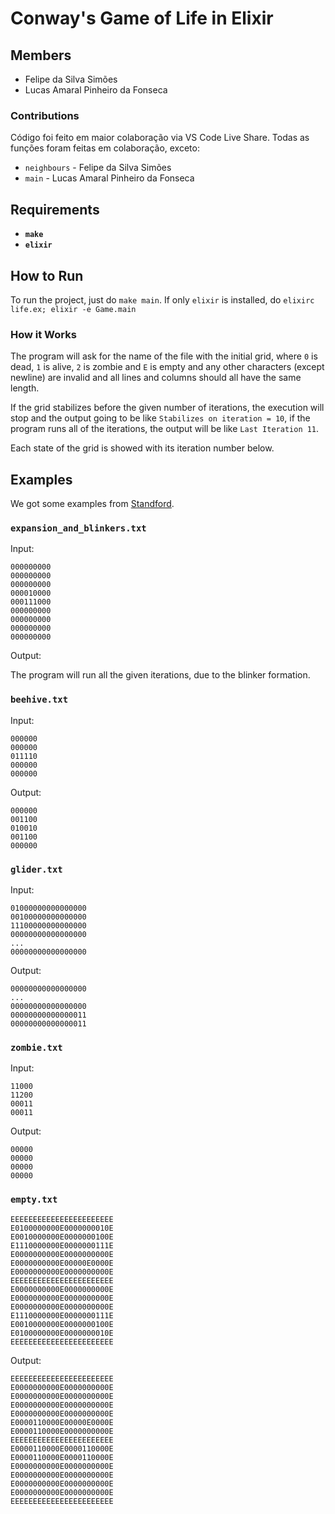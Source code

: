 # Conway's Game of Life in Elixir

## Members

* Felipe da Silva Simões
* Lucas Amaral Pinheiro da Fonseca

### Contributions

Código foi feito em maior colaboração via VS Code Live Share.
Todas as funções foram feitas em colaboração, exceto:

* `neighbours` - Felipe da Silva Simões
* `main` - Lucas Amaral Pinheiro da Fonseca

## Requirements

* __`make`__
* __`elixir`__

## How to Run

To run the project, just do `make main`.
If only `elixir` is installed, do `elixirc life.ex; elixir -e Game.main`

### How it Works

The program will ask for the name of the file with the initial grid, where
`0` is dead, `1` is alive, `2` is zombie and `E` is empty and any other characters
(except newline) are invalid and all lines and columns should all have the same length.

If the grid stabilizes before the given number of iterations, the execution will
stop and the output going to be like `Stabilizes on iteration = 10`, if the
program runs all of the iterations, the output will be like `Last Iteration 11`.

Each state of the grid is showed with its iteration number below.

## Examples

We got some examples from [Standford](https://web.stanford.edu/class/sts145/Library/life.pdf).

### `expansion_and_blinkers.txt`

Input:

```
000000000
000000000
000000000
000010000
000111000
000000000
000000000
000000000
000000000
```

Output:

The program will run all the given iterations, due to the blinker formation.

### `beehive.txt`

Input:

```
000000
000000
011110
000000
000000
```

Output:

```
000000
001100
010010
001100
000000
```

### `glider.txt`

Input:

```
01000000000000000
00100000000000000
11100000000000000
00000000000000000
...
00000000000000000
```

Output:

```
00000000000000000
...
00000000000000000
00000000000000011
00000000000000011
```

### `zombie.txt`

Input:

```
11000
11200
00011
00011
```

Output:

```
00000
00000
00000
00000
```

### `empty.txt`

```
EEEEEEEEEEEEEEEEEEEEEEE
E0100000000E0000000010E
E0010000000E0000000100E
E1110000000E0000000111E
E0000000000E0000000000E
E0000000000E00000E0000E
E0000000000E0000000000E
EEEEEEEEEEEEEEEEEEEEEEE
E0000000000E0000000000E
E0000000000E0000000000E
E0000000000E0000000000E
E1110000000E0000000111E
E0010000000E0000000100E
E0100000000E0000000010E
EEEEEEEEEEEEEEEEEEEEEEE
```

Output:

```
EEEEEEEEEEEEEEEEEEEEEEE
E0000000000E0000000000E
E0000000000E0000000000E
E0000000000E0000000000E
E0000000000E0000000000E
E0000110000E00000E0000E
E0000110000E0000000000E
EEEEEEEEEEEEEEEEEEEEEEE
E0000110000E0000110000E
E0000110000E0000110000E
E0000000000E0000000000E
E0000000000E0000000000E
E0000000000E0000000000E
E0000000000E0000000000E
EEEEEEEEEEEEEEEEEEEEEEE
```